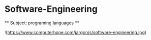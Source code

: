 # Software-Engineering
** Subject: programing languages **

!(https://www.computerhope.com/jargon/s/software-engineering.jpg)

